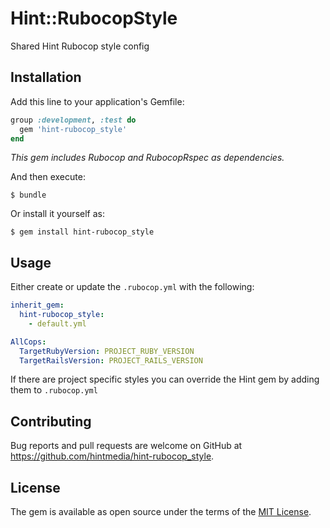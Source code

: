# Hint::RubocopStyle

Shared Hint Rubocop style config

## Installation

Add this line to your application's Gemfile:

```ruby
group :development, :test do
  gem 'hint-rubocop_style'
end
```
_This gem includes Rubocop and RubocopRspec as dependencies._

And then execute:

    $ bundle

Or install it yourself as:

    $ gem install hint-rubocop_style

## Usage

Either create or update the `.rubocop.yml` with the following:

```yaml
inherit_gem:
  hint-rubocop_style:
    - default.yml

AllCops:
  TargetRubyVersion: PROJECT_RUBY_VERSION
  TargetRailsVersion: PROJECT_RAILS_VERSION
```

If there are project specific styles you can override the Hint gem by adding them to `.rubocop.yml`

## Contributing

Bug reports and pull requests are welcome on GitHub at https://github.com/hintmedia/hint-rubocop_style.


## License

The gem is available as open source under the terms of the [MIT License](http://opensource.org/licenses/MIT).

